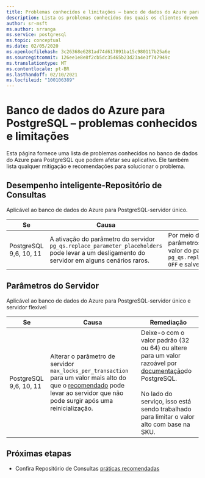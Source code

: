```yaml
---
title: Problemas conhecidos e limitações – banco de dados do Azure para PostgreSQL-servidor único e servidor flexível (visualização)
description: Lista os problemas conhecidos dos quais os clientes devem estar cientes.
author: sr-msft
ms.author: srranga
ms.service: postgresql
ms.topic: conceptual
ms.date: 02/05/2020
ms.openlocfilehash: 3c26368e6281ad74d617891ba15c980117b25a6e
ms.sourcegitcommit: 126ee1e8e8f2cb5dc35465b23d23a4e3f747949c
ms.translationtype: MT
ms.contentlocale: pt-BR
ms.lasthandoff: 02/10/2021
ms.locfileid: "100106389"
---
```

# <a name="azure-database-for-postgresql---known-issues-and-limitations"></a>Banco de dados do Azure para PostgreSQL – problemas conhecidos e limitações

Esta página fornece uma lista de problemas conhecidos no banco de dados do Azure para PostgreSQL que podem afetar seu aplicativo. Ele também lista qualquer mitigação e recomendações para solucionar o problema.

## <a name="intelligent-performance---query-store"></a>Desempenho inteligente-Repositório de Consultas

Aplicável ao banco de dados do Azure para PostgreSQL-servidor único.

| Se | Causa | Remediação|
| ----- | ------ | ---- | 
| PostgreSQL 9,6, 10, 11 | A ativação do parâmetro do servidor `pg_qs.replace_parameter_placeholders` pode levar a um desligamento do servidor em alguns cenários raros. | Por meio do portal do Azure, seção de parâmetros do servidor, transforme o valor do parâmetro `pg_qs.replace_parameter_placeholders` `OFF` e salve-o.   | 

## <a name="server-parameters"></a>Parâmetros do Servidor

Aplicável ao banco de dados do Azure para PostgreSQL-servidor único e servidor flexível

| Se | Causa | Remediação| 
| ----- | ------ | ---- | 
| PostgreSQL 9,6, 10, 11 | Alterar o parâmetro de servidor `max_locks_per_transaction` para um valor mais alto do que o [recomendado](https://www.postgresql.org/docs/11/kernel-resources.html) pode levar ao servidor que não pode surgir após uma reinicialização. | Deixe-o com o valor padrão (32 ou 64) ou altere para um valor razoável por [documentação](https://www.postgresql.org/docs/11/kernel-resources.html)do PostgreSQL. <br> <br> No lado do serviço, isso está sendo trabalhado para limitar o valor alto com base na SKU.  | 

## <a name="next-steps"></a>Próximas etapas
- Confira Repositório de Consultas [práticas recomendadas](./concepts-query-store-best-practices.md)
